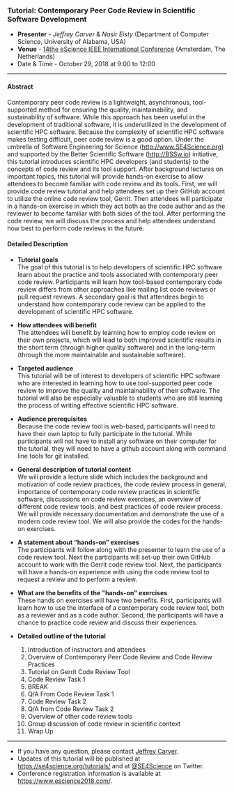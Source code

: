 
### Tutorial: Contemporary Peer Code Review in Scientific Software Development
* **Presenter** - *Jeffrey Carver* & *Nasir Eisty* (Department of Computer Science, University of Alabama, USA)
* **Venue** - [14the eScience IEEE International Conference](https://www.escience2018.com/) (Amsterdam, The Netherlands)
* Date & Time - October 29, 2018 at 9:00 to 12:00
---

#### Abstract

Contemporary peer code review is a lightweight, asynchronous, tool-supported method for ensuring the quality, maintainability, and sustainability of software. While this approach has been useful in the development of traditional software, it is underutilized in the development of scientific HPC software. Because the complexity of scientific HPC software makes testing difficult, peer code review is a good option. Under the umbrella of Software Engineering for Science (http://www.SE4Science.org) and supported by the Better Scientific Software (http://BSSw.io) initiative, this tutorial introduces scientific HPC developers (and students) to the concepts of code review and its tool support. After background lectures on important topics, this tutorial will provide hands-on exercise to allow attendees to become familiar with code review and its tools. First, we will provide code review tutorial and help attendees set up their GitHub account to utilize the online code review tool, Gerrit. Then attendees will participate in a hands-on exercise in which they act both as the code author and as the reviewer to become familiar with both sides of the tool. After performing the code review, we will discuss the process and help attendees understand how best to perform code reviews in the future.

#### Detailed Description
* **Tutorial goals** <br>
    The goal of this tutorial is to help developers of scientific HPC software learn about the practice and tools associated with contemporary peer code review. Participants will learn how tool-based contemporary code review differs from other approaches like mailing list code reviews or pull request reviews. A secondary goal is that attendees begin to understand how contemporary code review can be applied to the development of scientific HPC software. 
* **How attendees will benefit** <br>
    The attendees will benefit by learning how to employ code review on their own projects, which will lead to both improved scientific results in the short term (through higher quality software) and in the long-term (through the more maintainable and sustainable software).
* **Targeted audience** <br>
    This tutorial will be of interest to developers of scientific HPC software who are interested in learning how to use tool-supported peer code review to improve the quality and maintainability of their software. The tutorial will also be especially valuable to students who are still learning the process of writing effective scientific HPC software.
* **Audience prerequisites** <br>
    Because the code review tool is web-based, participants will need to have their own laptop to fully participate in the tutorial. While participants will not have to install any software on their computer for the tutorial, they will need to have a github account along with command line tools for git installed. 
* **General description of tutorial content** <br>
    We will provide a lecture slide which includes the background and motivation of code review practices, the code review process in general, importance of contemporary code review practices in scientific software, discussions on code review exercises, an overview of different code review tools, and best practices of code review process. We will provide necessary documentation and demonstrate the use of a modern code review tool. We will also provide the codes for the hands-on exercises. 
* **A statement about “hands-on” exercises** <br>
    The participants will follow along with the presenter to learn the use of a code review tool. Next the participants will set-up their own GitHub account to work with the Gerrit code review tool. Next, the participants will have a hands-on experience with using the code review tool to request a review and to perform a review. 
*   **What are the benefits of the "hands-on" exercises** <br>
    These hands on exercises will have two benefits. First, participants will learn how to use the interface of a contemporary code review tool, both as a reviewer and as a code author. Second, the participants will have a chance to practice code review and discuss their experiences.

* **Detailed outline of the tutorial** 
    1. Introduction of instructors and attendees 
    2. Overview of Contemporary Peer Code Review and Code Review Practices
    3. Tutorial on Gerrit Code Review Tool 
    4. Code Review Task 1 
    5. BREAK
    6. Q/A From Code Review Task 1 
    7. Code Review Task 2 
    8. Q/A from Code Review Task 2 
    9. Overview of other code review tools 
    10. Group discussion of code review in scientific context 
    11. Wrap Up 

---
* If you have any question, please contact [Jeffrey Carver](http://carver.cs.ua.edu/).
* Updates of this tutorial will be published at https://se4science.org/tutorials/ and at [@SE4Science](https://twitter.com/SE4Science) on Twitter. 
* Conference registration information is available at https://www.escience2018.com/.